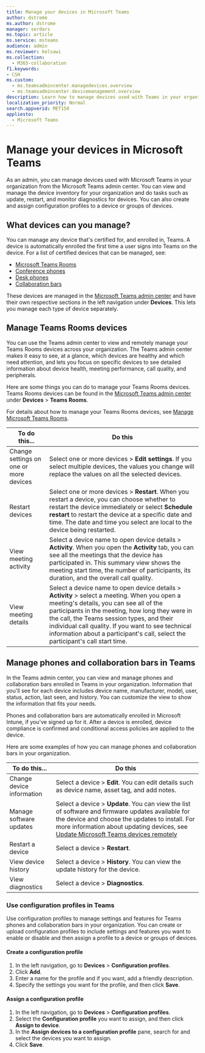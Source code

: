 ```yaml
---
title: Manage your devices in Microsoft Teams
author: dstrome
ms.author: dstrome
manager: serdars
ms.topic: article
ms.service: msteams
audience: admin
ms.reviewer: kelsawi
ms.collection: 
  - M365-collaboration
f1.keywords:
- CSH
ms.custom: 
  - ms.teamsadmincenter.managedevices.overview
  - ms.teamsadmincenter.devicemanagement.overview
description: Learn how to manage devices used with Teams in your organization.
localization_priority: Normal
search.appverid: MET150
appliesto: 
  - Microsoft Teams
---
```


# Manage your devices in Microsoft Teams

As an admin, you can manage devices used with Microsoft Teams in your organization from the Microsoft Teams admin center. You can view and manage the device inventory for your organization and do tasks such as update, restart, and monitor diagnostics for devices. You can also create and assign configuration profiles to a device or groups of devices.

## What devices can you manage?

You can manage any device that's certified for, and enrolled in, Teams. A device is automatically enrolled the first time a user signs into Teams on the device. For a list of certified devices that can be managed, see:

- [Microsoft Teams Rooms](https://www.microsoft.com/microsoft-365/microsoft-teams/across-devices/devices/category?devicetype=20)
- [Conference phones](https://products.office.com/microsoft-teams/across-devices/devices/category?devicetype=73)
- [Desk phones](https://products.office.com/microsoft-teams/across-devices/devices/category?devicetype=34)
- [Collaboration bars](https://www.microsoft.com/microsoft-365/microsoft-teams/across-devices/devices/category?devicetype=16)

These devices are managed in the [Microsoft Teams admin center](https://admin.teams.microsoft.com) and have their own respective sections in the left navigation under **Devices**. This lets you manage each type of device separately.

## Manage Teams Rooms devices

You can use the Teams admin center to view and remotely manage your Teams Rooms devices across your organization. The Teams admin center makes it easy to see, at a glance, which devices are healthy and which need attention, and lets you focus on specific devices to see detailed information about device health, meeting performance, call quality, and peripherals. 

Here are some things you can do to manage your Teams Rooms devices. Teams Rooms devices can be found in the [Microsoft Teams admin center](https://admin.teams.microsoft.com) under **Devices** > **Teams Rooms**.

For details about how to manage your Teams Rooms devices, see [Manage Microsoft Teams Rooms](../rooms/rooms-manage.md).

| To do this... | Do this|
|---------------|--------|
| Change settings on one or more devices | Select one or more devices > **Edit settings**. If you select multiple devices, the values you change will replace the values on all the selected devices. |
| Restart devices | Select one or more devices > **Restart**. When you restart a device, you can choose whether to restart the device immediately or select **Schedule restart** to restart the device at a specific date and time. The date and time you select are local to the device being restarted.|
| View meeting activity | Select a device name to open device details > **Activity**. When you open the **Activity** tab, you can see all the meetings that the device has participated in. This summary view shows the meeting start time, the number of participants, its duration, and the overall call quality.|
| View meeting details |  Select a device name to open device details > **Activity** > select a meeting. When you open a meeting's details, you can see all of the participants in the meeting, how long they were in the call, the Teams session types, and their individual call quality. If you want to see technical information about a participant's call, select the participant's call start time.|


## Manage phones and collaboration bars in Teams

In the Teams admin center, you can view and manage phones and collaboration bars enrolled in Teams in your organization. Information that you'll see for each device includes device name, manufacturer, model, user, status, action, last seen, and history. You can customize the view to show the information that fits your needs.

Phones and collaboration bars are automatically enrolled in Microsoft Intune, if you've signed up for it. After a device is enrolled, device compliance is confirmed and conditional access policies are applied to the device.

Here are some examples of how you can manage phones and collaboration bars in your organization.  
    
|To do this...  |Do this |
|---------|---------|
|Change device information   | Select a device > **Edit**. You can edit details such as device name, asset tag, and add notes.     |
|Manage software updates   |Select a device > **Update**. You can view the list of software and firmware updates available for the device and choose the updates to install. For more information about updating devices, see [Update Microsoft Teams devices remotely](remote-update.md)   |
|Restart a device   |Select a device > **Restart**.          |
|View device history  | Select a device > **History**. You can view the update history for the device.     |
|View diagnostics  | Select a device > **Diagnostics**.        |

### Use configuration profiles in Teams

Use configuration profiles to manage settings and features for Teams phones and collaboration bars in your organization. You can create or upload configuration profiles to include settings and features you want to enable or disable and then assign a profile to a device or groups of devices. 

#### Create a configuration profile

1. In the left navigation, go to **Devices** > **Configuration profiles**.
2. Click **Add**.
3. Enter a name for the profile and if you want, add a friendly description.
4. Specify the settings you want for the profile, and then click **Save**.

#### Assign a configuration profile

1. In the left navigation, go to **Devices** > **Configuration profiles**.
2. Select the **Configuration profile** you want to assign, and then click **Assign to device**.  
3. In the **Assign devices to a configuration profile** pane, search for and select the devices you want to assign.
4. Click **Save**.

